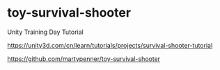 toy-survival-shooter
====================

Unity Training Day Tutorial

https://unity3d.com/cn/learn/tutorials/projects/survival-shooter-tutorial

https://github.com/martypenner/toy-survival-shooter
